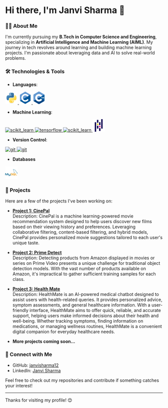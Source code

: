 # Hi there, I'm Janvi Sharma 👋

### 👩‍💻 About Me
I'm currently pursuing my **B.Tech in Computer Science and Engineering**, specializing in **Artificial Intelligence and Machine Learning (AIML)**. My journey in tech revolves around learning and building machine learning projects. I'm passionate about leveraging data and AI to solve real-world problems.

### 🛠️ Technologies & Tools
- **Languages**:

<a href="https://www.python.org" target="_blank" rel="noreferrer"> <img src="https://raw.githubusercontent.com/devicons/devicon/master/icons/python/python-original.svg" alt="python" width="40" height="40"/> </a> <a href="https://www.cprogramming.com/" target="_blank" rel="noreferrer"> <img src="https://raw.githubusercontent.com/devicons/devicon/master/icons/c/c-original.svg" alt="c" width="40" height="40"/> </a> <a href="https://www.w3schools.com/cpp/" target="_blank" rel="noreferrer"> <img src="https://raw.githubusercontent.com/devicons/devicon/master/icons/cplusplus/cplusplus-original.svg" alt="cplusplus" width="40" height="40"/> </a>

- **Machine Learning**: 

<a href="https://scikit-learn.org/" target="_blank" rel="noreferrer"> <img src="https://upload.wikimedia.org/wikipedia/commons/0/05/Scikit_learn_logo_small.svg" alt="scikit_learn" width="40" height="40"/> </a>
<a href="https://www.tensorflow.org" target="_blank" rel="noreferrer"> <img src="https://www.vectorlogo.zone/logos/tensorflow/tensorflow-icon.svg" alt="tensorflow" width="40" height="40"/> </a>
<a href="https://scikit-learn.org/" target="_blank" rel="noreferrer"> <img src="https://upload.wikimedia.org/wikipedia/commons/a/ae/Keras_logo.svg" alt="scikit_learn" width="40" height="40"/> </a>
<a href="https://pandas.pydata.org/" target="_blank" rel="noreferrer"> <img src="https://raw.githubusercontent.com/devicons/devicon/2ae2a900d2f041da66e950e4d48052658d850630/icons/pandas/pandas-original.svg" alt="pandas" width="40" height="40"/> </a>

- **Version Control**: 

<a href="https://git-scm.com/" target="_blank" rel="noreferrer"> <img src="https://www.vectorlogo.zone/logos/git-scm/git-scm-icon.svg" alt="git" width="40" height="40"/> </a><a href="https://git-scm.com/" target="_blank" rel="noreferrer"> <img src="https://skillicons.dev/icons?i=github" alt="git" width="40" height="40"/> </a>
- **Databases**

<a href="https://www.mysql.com/" target="_blank" rel="noreferrer"> <img src="https://raw.githubusercontent.com/devicons/devicon/master/icons/mysql/mysql-original-wordmark.svg" alt="mysql" width="40" height="40"/> </a>

### 🚀 Projects
Here are a few of the projects I've been working on:
- **[Project 1: CinePal](#https://github.com/janvisharma12/CinePal)**  
  Description: CinePal is a machine learning-powered movie recommendation system designed to help users discover new films based on their viewing history and preferences. Leveraging collaborative filtering, content-based filtering, and hybrid models, CinePal provides personalized movie suggestions tailored to each user's unique taste.
  
- **[Project 2: Prime Detect](#https://github.com/janvisharma12/Prime-Detect)**  
  Description: Detecting products from Amazon displayed in movies or series on Prime Video presents a unique challenge for traditional object detection models. With the vast number of products available on Amazon, it's impractical to gather sufficient training samples for each class.
  
- **[Project 3: Health Mate](#https://github.com/janvisharma12/Health-Mate)**  
  Description: HealthMate is an AI-powered medical chatbot designed to assist users with health-related queries. It provides personalized advice, symptom assessments, and general healthcare information. With a user-friendly interface, HealthMate aims to offer quick, reliable, and accurate support, helping users make informed decisions about their health and well-being. Whether tracking symptoms, finding information on medications, or managing wellness routines, HealthMate is a convenient digital companion for everyday healthcare needs.
- **More projects coming soon...**

### 🔗 Connect with Me
- GitHub: [janvisharma12](https://github.com/janvisharma12)
- LinkedIn: [Janvi Sharma](#www.linkedin.com/in/janvi-sharma-842944255)

Feel free to check out my repositories and contribute if something catches your interest!

---

Thanks for visiting my profile! 😊
